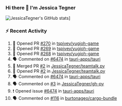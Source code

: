 ### Hi there 👋 I'm Jessica Tegner

![JessicaTegner's GitHub stats](https://github-readme-stats.vercel.app/api?username=jessicategner)]


### :zap: Recent Activity

<!--START_SECTION:activity-->
1. 💪 Opened PR [#270](https://github.com/tspivey/yugioh-game/pull/270) in [tspivey/yugioh-game](https://github.com/tspivey/yugioh-game)
2. 💪 Opened PR [#269](https://github.com/tspivey/yugioh-game/pull/269) in [tspivey/yugioh-game](https://github.com/tspivey/yugioh-game)
3. 💪 Opened PR [#268](https://github.com/tspivey/yugioh-game/pull/268) in [tspivey/yugioh-game](https://github.com/tspivey/yugioh-game)
4. 🗣 Commented on [#6474](https://github.com/tauri-apps/tauri/issues/6474) in [tauri-apps/tauri](https://github.com/tauri-apps/tauri)
5. 🎉 Merged PR [#2](https://github.com/JessicaTegner/teamtalk.py/pull/2) in [JessicaTegner/teamtalk.py](https://github.com/JessicaTegner/teamtalk.py)
6. 💪 Opened PR [#2](https://github.com/JessicaTegner/teamtalk.py/pull/2) in [JessicaTegner/teamtalk.py](https://github.com/JessicaTegner/teamtalk.py)
7. 🗣 Commented on [#6474](https://github.com/tauri-apps/tauri/issues/6474) in [tauri-apps/tauri](https://github.com/tauri-apps/tauri)
8. 🗣 Commented on [#3](https://github.com/JessicaTegner/gh-py/issues/3) in [JessicaTegner/gh-py](https://github.com/JessicaTegner/gh-py)
9. ❗️ Opened issue [#6474](https://github.com/tauri-apps/tauri/issues/6474) in [tauri-apps/tauri](https://github.com/tauri-apps/tauri)
10. 🗣 Commented on [#116](https://github.com/burtonageo/cargo-bundle/issues/116) in [burtonageo/cargo-bundle](https://github.com/burtonageo/cargo-bundle)
<!--END_SECTION:activity-->
